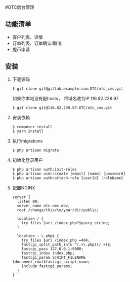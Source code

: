 #OTC后台管理

## 功能清单

- 客户列表、详情
- 订单列表、订单确认/取消
- 提币申请


## 安装

1. 下载源码
    ```
    $ git clone git@gitlab.example.com:OTC/otc_cms.git
    ```
    如果你本地没有配hosts， 将域名改为IP 116.62.239.97
    ```
    $ git clone git@116.62.239.97:OTC/otc_cms.git
    ```

2. 安装依赖
    ```
    $ composer install
    $ yarn install
    ```
    
3. 执行migrations
    ```
    $ php artisan migrate
    ```
   
4. 初始化登录用户
    ``` 
    $ php artisan auth:init-roles
    $ php artisan user:create [email] [name] [password]
    $ php artisan auth:attach-role [userId] [roleName]
    ```
    
5. 配置NGINX
    ```
    server {
      listen 80;
      server_name otc-cms.dev;
      root /change/this/to/your/dir/public;
    
      location / {
        try_files $uri /index.php?$query_string;
      }
    
      location ~ \.php$ {
        try_files $uri /index.php =404;
        fastcgi_split_path_info ^(.+\.php)(/.+)$;
        fastcgi_pass 127.0.0.1:9000;
        fastcgi_index index.php;
        fastcgi_param SCRIPT_FILENAME $document_root$fastcgi_script_name;
        include fastcgi_params;
      }
    }
    ```


